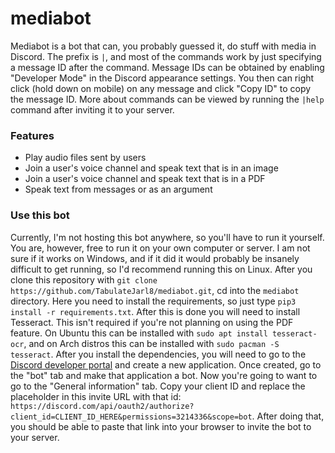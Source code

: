 # mediabot

Mediabot is a bot that can, you probably guessed it, do stuff with media in Discord. The prefix is `|`, and most of the commands work by just specifying a message ID after the command. Message IDs can be obtained by enabling "Developer Mode" in the Discord appearance settings. You then can right click (hold down on mobile) on any message and click "Copy ID" to copy the message ID. More about commands can be viewed by running the `|help` command after inviting it to your server.

### Features

- Play audio files sent by users
- Join a user's voice channel and speak text that is in an image
- Join a user's voice channel and speak text that is in a PDF
- Speak text from messages or as an argument

### Use this bot
Currently, I'm not hosting this bot anywhere, so you'll have to run it yourself. You are, however, free to run it on your own computer or server. I am not sure if it works on Windows, and if it did it would probably be insanely difficult to get running, so I'd recommend running this on Linux. After you clone this repository with `git clone https://github.com/TabulateJarl8/mediabot.git`, cd into the `mediabot` directory. Here you need to install the requirements, so just type `pip3 install -r requirements.txt`. After this is done you will need to install Tesseract. This isn't required if you're not planning on using the PDF feature. On Ubuntu this can be installed with `sudo apt install tesseract-ocr`, and on Arch distros this can be installed with `sudo pacman -S tesseract`. After you install the dependencies, you will need to go to the [Discord developer portal](https://discord.com/developers/applications) and create a new application. Once created, go to the "bot" tab and make that application a bot. Now you're going to want to go to the "General information" tab. Copy your client ID and replace the placeholder in this invite URL with that id: `https://discord.com/api/oauth2/authorize?client_id=CLIENT_ID_HERE&permissions=3214336&scope=bot`. After doing that, you should be able to paste that link into your browser to invite the bot to your server.